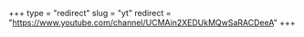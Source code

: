 +++
type = "redirect"
slug = "yt"
redirect = "https://www.youtube.com/channel/UCMAin2XEDUkMQwSaRACDeeA"
+++
